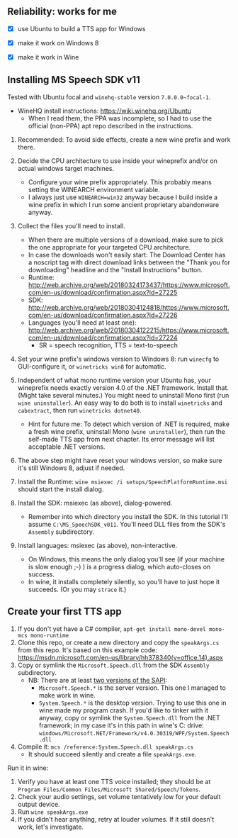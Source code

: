 ﻿
Reliability: works for me
-------------------------

* [x] use Ubuntu to build a TTS app for Windows
* [x] make it work on Windows 8
* [x] make it work in Wine



Installing MS Speech SDK v11
----------------------------

Tested with Ubuntu focal and `winehq-stable` version `7.0.0.0~focal-1`.

* WineHQ install instructions: https://wiki.winehq.org/Ubuntu
  * When I read them, the PPA was incomplete, so I had to use the official
    (non-PPA) apt repo described in the instructions.

1.  Recommended: To avoid side effects, create a new wine prefix and work there.

1.  Decide the CPU architecture to use inside your wineprefix and/or
    on actual windows target machines.
    * Configure your wine prefix appropriately.
      This probably means setting the WINEARCH environment variable.
    * I always just use `WINEARCH=win32` anyway because I build inside a
      wine prefix in which I run some ancient proprietary abandonware anyway.

1.  Collect the files you'll need to install.
    * When there are multiple versions of a download, make sure to pick
      the one appropriate for your targeted CPU architecture.
    * In case the downloads won't easily start: The Download Center has a
      noscript tag with direct download links between the "Thank you for
      downloading" headline and the "Install Instructions" button.
    * Runtime:
      http://web.archive.org/web/20180324173437/https://www.microsoft.com/en-us/download/confirmation.aspx?id=27225
    * SDK:
      http://web.archive.org/web/20180304124818/https://www.microsoft.com/en-us/download/confirmation.aspx?id=27226
    * Languages (you'll need at least one):
      http://web.archive.org/web/20180304122215/https://www.microsoft.com/en-us/download/confirmation.aspx?id=27224
      * SR = speech recognition, TTS = text-to-speech

1.  Set your wine prefix's windows version to Windows 8:
    run `winecfg` to GUI-configure it, or `winetricks win8` for automatic.

1.  Independent of what mono runtime version your Ubuntu has, your wineprefix
    needs exactly version 4.0 of the .NET framework.
    Install that. (Might take several minutes.)
    You might need to uninstall Mono first (run `wine uninstaller`).
    An easy way to do both is to install `winetricks` and `cabextract`,
    then run `winetricks dotnet40`.
    * Hint for future me: To detect which version of .NET is required,
      make a fresh wine prefix, uninstall Mono (`wine uninstaller`),
      then run the self-made TTS app from next chapter.
      Its error message will list acceptable .NET versions.

1.  The above step might have reset your windows version, so
    make sure it's still Windows 8, adjust if needed.

1.  Install the Runtime:
    `wine msiexec /i setups/SpeechPlatformRuntime.msi`
    should start the install dialog.

1.  Install the SDK: msiexec (as above), dialog-powered.
    * Remember into which directory you install the SDK.
      In this tutorial I'll assume `C:\MS_SpeechSDK_v011`.
      You'll need DLL files from the SDK's `Assembly` subdirectory.

1.  Install languages: msiexec (as above), non-interactive.
    * On Windows, this means the only dialog you'll see
      (if your machine is slow enough ;-) )
      is a progress dialog, which auto-closes on success.
    * In wine, it installs completely silently,
      so you'll have to just hope it succeeds.
      (Or you may `strace` it.)



Create your first TTS app
-------------------------

1.  If you don't yet have a C# compiler,
    `apt-get install mono-devel mono-mcs mono-runtime`
1.  Clone this repo, or create a new directory and copy the `speakArgs.cs`
    from this repo. It's based on this example code:
    https://msdn.microsoft.com/en-us/library/hh378340(v=office.14).aspx
1.  Copy or symlink the `Microsoft.Speech.dll` from the SDK `Assembly`
    subdirectory.
    * NB: There are at least
      [two versions of the SAPI][sapi-server-vs-desktop]:
      * `Microsoft.Speech.*` is the server version.
        This one I managed to make work in wine.
      * `System.Speech.*` is the desktop version.
        Trying to use this one in wine made my program crash.
        If you'd like to tinker with it anyway,
        copy or symlink the `System.Speech.dll` from the .NET framework;
        in my case it's in this path in wine's C: drive:
        `windows/Microsoft.NET/Framework/v4.0.30319/WPF/System.Speech.dll`
1.  Compile it: `mcs /reference:System.Speech.dll speakArgs.cs`
    * It should succeed silently and create a file `speakArgs.exe`.

Run it in wine:

1.  Verify you have at least one TTS voice installed; they should be at
    `Program Files/Common Files/Microsoft Shared/Speech/Tokens`.
1.  Check your audio settings, set volume tentatively low for your
    default output device.
1.  Run `wine speakArgs.exe`
1.  If you didn't hear anything, retry at louder volumes.
    If it still doesn't work, let's investigate.











  [sapi-server-vs-desktop]: http://web.archive.org/web/20180403220404/https://stackoverflow.com/questions/2977338/what-is-the-difference-between-system-speech-recognition-and-microsoft-speech-re


